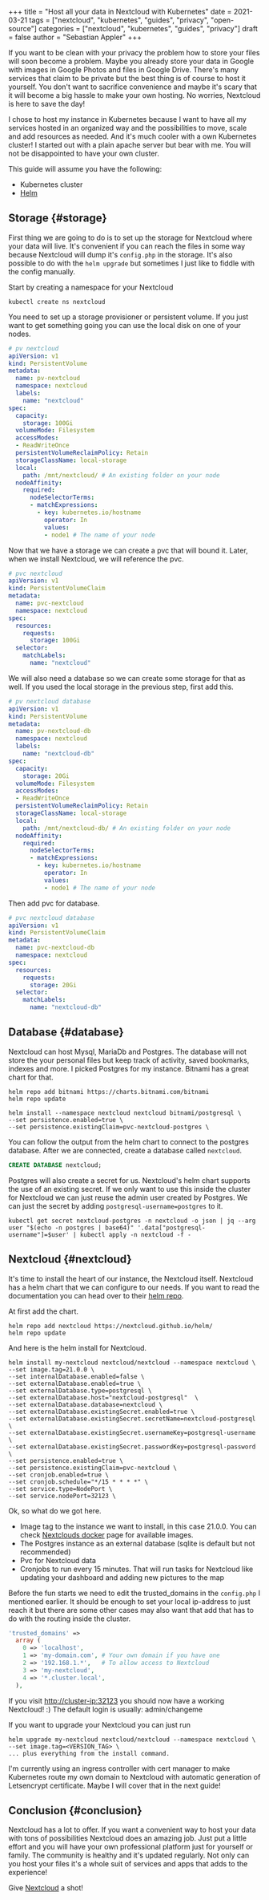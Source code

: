 +++
title = "Host all your data in Nextcloud with Kubernetes"
date = 2021-03-21
tags = ["nextcloud", "kubernetes", "guides", "privacy", "open-source"]
categories = ["nextcloud", "kubernetes", "guides", "privacy"]
draft = false
author = "Sebastian Appler"
+++

If you want to be clean with your privacy the problem how to store your files will soon become a problem. Maybe you already store your data in Google with images in Google Photos and files in Google Drive. There's many services that claim to be private but the best thing is of course to host it yourself. You don't want to sacrifice convenience and maybe it's scary that it will become a big hassle to make your own hosting. No worries, Nextcloud is here to save the day!

I chose to host my instance in Kubernetes because I want to have all my services hosted in an organized way and the possibilities to move, scale and add resources as needed. And it's much cooler with a own Kubernetes cluster! I started out with a plain apache server but bear with me. You will not be disappointed to have your own cluster.

This guide will assume you have the following:

-   Kubernetes cluster
-   [Helm](https://helm.sh/)


## Storage {#storage}

First thing we are going to do is to set up the storage for Nextcloud where your data will live. It's convenient if you can reach the files in some way because Nextcloud will dump it's `config.php` in the storage. It's also possible to do with the `helm upgrade` but sometimes I just like to fiddle with the config manually.

Start by creating a namespace for your Nextcloud

```shell
kubectl create ns nextcloud
```

You need to set up a storage provisioner or persistent volume. If you just want to get something going you can use the local disk on one of your nodes.

```yaml
# pv nextcloud
apiVersion: v1
kind: PersistentVolume
metadata:
  name: pv-nextcloud
  namespace: nextcloud
  labels:
    name: "nextcloud"
spec:
  capacity:
    storage: 100Gi
  volumeMode: Filesystem
  accessModes:
  - ReadWriteOnce
  persistentVolumeReclaimPolicy: Retain
  storageClassName: local-storage
  local:
    path: /mnt/nextcloud/ # An existing folder on your node
  nodeAffinity:
    required:
      nodeSelectorTerms:
      - matchExpressions:
        - key: kubernetes.io/hostname
          operator: In
          values:
          - node1 # The name of your node
```

Now that we have a storage we can create a pvc that will bound it. Later, when we install Nextcloud, we will reference the pvc.

```yaml
# pvc nextcloud
apiVersion: v1
kind: PersistentVolumeClaim
metadata:
  name: pvc-nextcloud
  namespace: nextcloud
spec:
  resources:
    requests:
      storage: 100Gi
  selector:
    matchLabels:
      name: "nextcloud"
```

We will also need a database so we can create some storage for that as well.
If you used the local storage in the previous step, first add this.

```yaml
# pv nextcloud database
apiVersion: v1
kind: PersistentVolume
metadata:
  name: pv-nextcloud-db
  namespace: nextcloud
  labels:
    name: "nextcloud-db"
spec:
  capacity:
    storage: 20Gi
  volumeMode: Filesystem
  accessModes:
  - ReadWriteOnce
  persistentVolumeReclaimPolicy: Retain
  storageClassName: local-storage
  local:
    path: /mnt/nextcloud-db/ # An existing folder on your node
  nodeAffinity:
    required:
      nodeSelectorTerms:
      - matchExpressions:
        - key: kubernetes.io/hostname
          operator: In
          values:
          - node1 # The name of your node
```

Then add pvc for database.

```yaml
# pvc nextcloud database
apiVersion: v1
kind: PersistentVolumeClaim
metadata:
  name: pvc-nextcloud-db
  namespace: nextcloud
spec:
  resources:
    requests:
      storage: 20Gi
  selector:
    matchLabels:
      name: "nextcloud-db"
```


## Database {#database}

Nextcloud can host Mysql, MariaDb and Postgres. The database will not store the your personal files but keep track of activity, saved bookmarks, indexes and more. I picked Postgres for my instance.
Bitnami has a great chart for that.

```shell
helm repo add bitnami https://charts.bitnami.com/bitnami
helm repo update

helm install --namespace nextcloud nextcloud bitnami/postgresql \
--set persistence.enabled=true \
--set persistence.existingClaim=pvc-nextcloud-postgres \
```

You can follow the output from the helm chart to connect to the postgres database.
After we are connected, create a database called `nextcloud`.

```sql
CREATE DATABASE nextcloud;
```

Postgres will also create a secret for us. Nextcloud's helm chart supports the use of an existing secret. If we only want to use this inside the cluster for Nextcloud we can just reuse the admin user created by Postgres. We can just the secret by adding `postgresql-username=postgres` to it.

```shell
kubectl get secret nextcloud-postgres -n nextcloud -o json | jq --arg user "$(echo -n postgres | base64)" '.data["postgresql-username"]=$user' | kubectl apply -n nextcloud -f -
```


## Nextcloud {#nextcloud}

It's time to install the heart of our instance, the Nextcloud itself. Nextcloud has a helm chart that we can configure to our needs. If you want to read the documentation you can head over to their [helm repo](https://github.com/nextcloud/helm/tree/master/charts/nextcloud).

At first add the chart.

```shell
helm repo add nextcloud https://nextcloud.github.io/helm/
helm repo update
```

And here is the helm install for Nextcloud.

```shell
helm install my-nextcloud nextcloud/nextcloud --namespace nextcloud \
--set image.tag=21.0.0 \
--set internalDatabase.enabled=false \
--set externalDatabase.enabled=true \
--set externalDatabase.type=postgresql \
--set externalDatabase.host="nextcloud-postgresql"  \
--set externalDatabase.database=nextcloud \
--set externalDatabase.existingSecret.enabled=true \
--set externalDatabase.existingSecret.secretName=nextcloud-postgresql \
--set externalDatabase.existingSecret.usernameKey=postgresql-username \
--set externalDatabase.existingSecret.passwordKey=postgresql-password \
--set persistence.enabled=true \
--set persistence.existingClaim=pvc-nextcloud \
--set cronjob.enabled=true \
--set cronjob.schedule="*/15 * * * *" \
--set service.type=NodePort \
--set service.nodePort=32123 \
```

Ok, so what do we got here.

-   Image tag to the instance we want to install, in this case 21.0.0. You can check [Nextclouds docker](https://hub.docker.com/%5F/nextcloud/) page for available images.
-   The Postgres instance as an external database (sqlite is default but not recommended)
-   Pvc for Nextcloud data
-   Cronjobs to run every 15 minutes. That will run tasks for Nextcloud like updating your dashboard and adding new pictures to the map

Before the fun starts we need to edit the trusted\_domains in the `config.php` I mentioned earlier. It should be enough to set your local ip-address to just reach it but there are some other cases may also want that add that has to do with the routing inside the cluster.

```php
'trusted_domains' =>
  array (
    0 => 'localhost',
    1 => 'my-domain.com', # Your own domain if you have one
    2 => '192.168.1.*',   # To allow access to Nextcloud
    3 => 'my-nextcloud',
    4 => '*.cluster.local',
  ),
```

If you visit <http://cluster-ip:32123> you should now have a working Nextcloud! :)
The default login is usually:
admin/changeme

If you want to upgrade your Nextcloud you can just run

```shell
helm upgrade my-nextcloud nextcloud/nextcloud --namespace nextcloud \
--set image.tag=<VERSION_TAG> \
... plus everything from the install command.
```

I'm currently using an ingress controller with cert manager to make Kubernetes route my own domain to Nextcloud with automatic generation of Letsencrypt certificate. Maybe I will cover that in the next guide!


## Conclusion {#conclusion}

Nextcloud has a lot to offer. If you want a convenient way to host your data with tons of possibilities Nextcloud does an amazing job. Just put a little effort and you will have your own professional platform just for yourself or family. The community is healthy and it's updated regularly. Not only can you host your files it's a whole suit of services and apps that adds to the experience!

Give [Nextcloud](https://nextcloud.com/) a shot!
